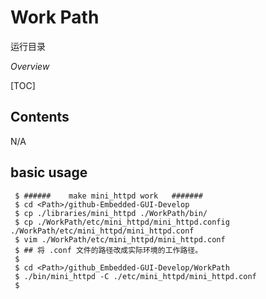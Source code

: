 # Work Path
 运行目录

*Overview*

[TOC]

## Contents

  N/A

## basic usage

```shell
 $ ######    make mini_httpd work   #######
 $ cd <Path>/github-Embedded-GUI-Develop
 $ cp ./libraries/mini_httpd ./WorkPath/bin/ 
 $ cp ./WorkPath/etc/mini_httpd/mini_httpd.config ./WorkPath/etc/mini_httpd/mini_httpd.conf
 $ vim ./WorkPath/etc/mini_httpd/mini_httpd.conf 
 $ ## 将 .conf 文件的路径改成实际环境的工作路径。 
 $
 $ cd <Path>/github_Embedded-GUI-Develop/WorkPath
 $ ./bin/mini_httpd -C ./etc/mini_httpd/mini_httpd.conf
 $ 
```

